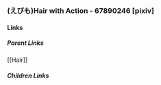 ### (えびも)Hair with Action - 67890246 [pixiv]
#### Links
##### Parent Links
[[Hair]]
##### Children Links
